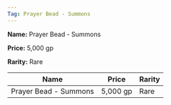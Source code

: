 ```yaml
---
Tag: Prayer Bead - Summons
---
```


**Name:** Prayer Bead - Summons

**Price:** 5,000 gp

**Rarity:** Rare

| Name     | Price     | Rarity     |
| -------- | --------- | ---------- |
| Prayer Bead - Summons | 5,000 gp | Rare |
